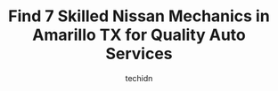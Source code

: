 ---
layout: ampstory
image: https://images.unsplash.com/photo-1579124688690-5476c5d01fde?ixlib=rb-4.0.3&ixid=MnwxMjA3fDB8MHxwaG90by1wYWdlfHx8fGVufDB8fHx8&auto=format&fit=crop&w=640&h=853&q=80
author: techidn
featured: false
description: Experience the excellence of automotive service by visiting the 7 best Nissan Mechanic in Amarillo TX, USA. With their expertise, attention to detail, and commitment to customer satisfaction
title: Find 7 Skilled Nissan Mechanics in Amarillo TX for Quality Auto Services
cover:
   title: Find 7 Skilled Nissan Mechanics in Amarillo TX for Quality Auto Services
   subtitle: Rickpate
   background: https://images.unsplash.com/photo-1579124688690-5476c5d01fde?ixlib=rb-4.0.3&ixid=MnwxMjA3fDB8MHxwaG90by1wYWdlfHx8fGVufDB8fHx8&auto=format&fit=crop&w=640&h=853&q=80

pages: 
 - layout: thirds
   top: <h1>#1 Top Gun Auto Service & Repair</h1>
   bottom: "<p>After experiencing a sudden car trouble on my way to Arizona, I found myself stranded in Armadillo, Texas with a rear differential that urgently needed fixing. Worried ab</p>"
   background: https://www.knot35.com/toplist/wp-content/uploads/2023/06/best-nissan-mechanic-1-in-amarillo-tx-1685831992.jpeg
   backgroundblur: true
 - layout: thirds
   top: <h1>#2 Panhandle Eurotech Automotive</h1>
   bottom: "<p>5562 Bluebird St, Amarillo, TX 79109, United States</p>"
   background: https://www.knot35.com/toplist/wp-content/uploads/2023/06/best-nissan-mechanic-2-in-amarillo-tx-1685831993.jpeg
   cta:
      link: https://www.knot35.com/toplist/find-7-skilled-nissan-mechanics-in-amarillo-tx-for-quality-auto-services/
      text: Find 7 Skilled Nissan Mechanics in Amarillo TX for Quality Auto Services
 - layout: thirds
   top: <h1>#3 Arenas Auto Repair & Service</h1>
   bottom: "<p>3809 W Amarillo Blvd, Amarillo, TX 79106, United States</p>"
   background: https://www.knot35.com/toplist/wp-content/uploads/2023/06/best-nissan-mechanic-3-in-amarillo-tx-1685831994.jpeg
   cta:
      link: https://www.knot35.com/toplist/find-7-skilled-nissan-mechanics-in-amarillo-tx-for-quality-auto-services/
      text: Find 7 Skilled Nissan Mechanics in Amarillo TX for Quality Auto Services
 - layout: thirds
   top: <h1>#4 Johns Auto Repair</h1>
   bottom: "<p>2100 S Wilson St, Amarillo, TX 79103, United States</p>"
   background: https://images.unsplash.com/photo-1509114397022-ed747cca3f65?ixlib=rb-4.0.3&ixid=MnwxMjA3fDB8MHxwaG90by1wYWdlfHx8fGVufDB8fHx8&auto=format&fit=crop&w=640&h=853&q=80
   cta:
      link: https://www.knot35.com/toplist/find-7-skilled-nissan-mechanics-in-amarillo-tx-for-quality-auto-services/
      text: Find 7 Skilled Nissan Mechanics in Amarillo TX for Quality Auto Services
 - layout: thirds
   top: <h1>#5 Cornelsen Automotive Repair Service</h1>
   bottom: "<p>7611 Canyon Dr, Amarillo, TX 79110, United States</p>"
   background: https://images.unsplash.com/photo-1462556791646-c201b8241a94?ixlib=rb-4.0.3&ixid=MnwxMjA3fDB8MHxwaG90by1wYWdlfHx8fGVufDB8fHx8&auto=format&fit=crop&w=640&h=853&q=80
   cta:
      link: https://www.knot35.com/toplist/find-7-skilled-nissan-mechanics-in-amarillo-tx-for-quality-auto-services/
      text: Find 7 Skilled Nissan Mechanics in Amarillo TX for Quality Auto Services
 - layout: thirds
   top: <h1>#6 McGavock Nissan Amarillo Service Center</h1>
   bottom: "<p>4700 S Soncy Rd, Amarillo, TX 79119, United States</p>"
   background: https://images.unsplash.com/photo-1496096265110-f83ad7f96608?ixlib=rb-4.0.3&ixid=MnwxMjA3fDB8MHxwaG90by1wYWdlfHx8fGVufDB8fHx8&auto=format&fit=crop&w=640&h=853&q=80
   cta:
      link: https://www.knot35.com/toplist/find-7-skilled-nissan-mechanics-in-amarillo-tx-for-quality-auto-services/
      text: Find 7 Skilled Nissan Mechanics in Amarillo TX for Quality Auto Services
 - layout: thirds
   top: <h1>#7 Js Garage & Transmissions</h1>
   bottom: "<p>500 S Rusk St, Amarillo, TX 79106, United States</p>"
   background: https://images.unsplash.com/photo-1552083974-186346191183?ixlib=rb-4.0.3&ixid=MnwxMjA3fDB8MHxwaG90by1wYWdlfHx8fGVufDB8fHx8&auto=format&fit=crop&w=640&h=853&q=80
   cta:
      link: https://www.knot35.com/toplist/find-7-skilled-nissan-mechanics-in-amarillo-tx-for-quality-auto-services/
      text: Find 7 Skilled Nissan Mechanics in Amarillo TX for Quality Auto Services
 - layout: thirds
   middle: Continue reading...
   background: https://images.unsplash.com/photo-1608411404720-c8f0417bcdba?ixlib=rb-4.0.3&ixid=MnwxMjA3fDB8MHxwaG90by1wYWdlfHx8fGVufDB8fHx8&auto=format&fit=crop&w=640&h=853&q=80
   cta:
      link: https://www.knot35.com/toplist/find-7-skilled-nissan-mechanics-in-amarillo-tx-for-quality-auto-services/
      text: Find 7 Skilled Nissan Mechanics in Amarillo TX for Quality Auto Services
      
---